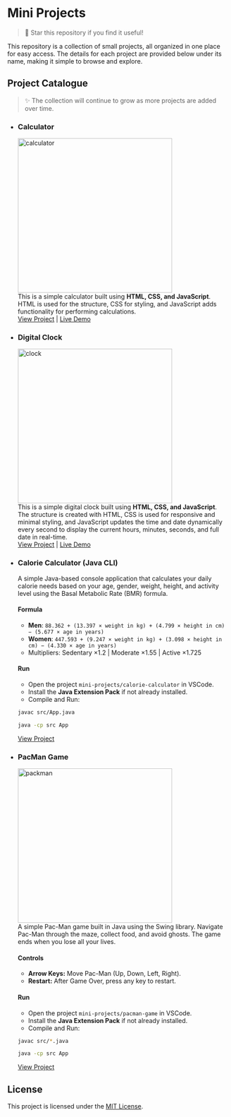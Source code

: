 # Mini Projects
> 🌟 Star this repository if you find it useful!

This repository is a collection of small projects, all organized in one place for easy access. The details for each project are provided below under its name, making it simple to browse and explore.

## Project Catalogue
> ✨ The collection will continue to grow as more projects are added over time.

- ### Calculator
  <img src ="https://github.com/user-attachments/assets/9cffd6b9-18b5-4d06-b364-1ffc2cbb0163" alt="calculator" width="350"><br>
  This is a simple calculator built using **HTML, CSS, and JavaScript**. HTML is used for the structure, CSS for styling, and JavaScript adds functionality for performing calculations.<br>
  [View Project](./calculator) | [Live Demo](https://calculator-jmn.vercel.app/)

- ### Digital Clock
  <img src="https://github.com/user-attachments/assets/3907f683-cdb9-44e8-ad82-21f43fd946d0" alt="clock" width="350"><br>
  This is a simple digital clock built using **HTML, CSS, and JavaScript**. The structure is created with HTML, CSS is used for responsive and minimal styling,
  and JavaScript updates the time and date dynamically every second to display the current hours, minutes, seconds, and full date in real-time.<br>
  [View Project](./digital-clock) | [Live Demo](https://digital-clock-jmn.vercel.app/)

- ### Calorie Calculator (Java CLI)
  A simple Java-based console application that calculates your daily calorie needs based on your age, gender, weight, height, and activity level using the Basal Metabolic Rate (BMR) formula.
  
  #### Formula
  - **Men**: `88.362 + (13.397 × weight in kg) + (4.799 × height in cm) − (5.677 × age in years)`
  - **Women**: `447.593 + (9.247 × weight in kg) + (3.098 × height in cm) − (4.330 × age in years)`
  - Multipliers: Sedentary ×1.2 | Moderate ×1.55 | Active ×1.725
  
  #### Run
  - Open the project `mini-projects/calorie-calculator` in VSCode.
  - Install the **Java Extension Pack** if not already installed.
  - Compile and Run:
  ```bash
  javac src/App.java
  
  java -cp src App
  ```
  [View Project](./calorie-calculator)

- ### PacMan Game
  <img src ="https://github.com/user-attachments/assets/045a8e10-44dc-4789-9edd-e152b17c1862" alt="packman" width="350"><br>
  A simple Pac-Man game built in Java using the Swing library. Navigate Pac-Man through the maze, collect food, and avoid ghosts. The game ends when you lose all your lives.
  
  #### Controls
  - **Arrow Keys:** Move Pac-Man (Up, Down, Left, Right).
  - **Restart:** After Game Over, press any key to restart.
  
  #### Run
  - Open the project `mini-projects/pacman-game` in VSCode.
  - Install the **Java Extension Pack** if not already installed.
  - Compile and Run:
  ```bash
  javac src/*.java
  
  java -cp src App
  ```
  [View Project](./calorie-calculator)

## License
This project is licensed under the [MIT License](./LICENSE).
